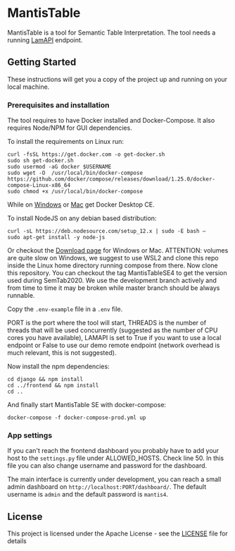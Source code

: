# MantisTable
MantisTable is a tool for Semantic Table Interpretation. The tool needs a running [LamAPI](https://bitbucket.org/disco_unimib/lamapi) endpoint.

## Getting Started

These instructions will get you a copy of the project up and running on your local machine.

### Prerequisites and installation

The tool requires to have Docker installed and Docker-Compose. It also requires Node/NPM for GUI dependencies.

To install the requirements on Linux run:
```
curl -fsSL https://get.docker.com -o get-docker.sh
sudo sh get-docker.sh
sudo usermod -aG docker $USERNAME
sudo wget -O  /usr/local/bin/docker-compose https://github.com/docker/compose/releases/download/1.25.0/docker-compose-Linux-x86_64
sudo chmod +x /usr/local/bin/docker-compose
```

While on [Windows](https://hub.docker.com/editions/community/docker-ce-desktop-windows) or [Mac](https://hub.docker.com/editions/community/docker-ce-desktop-mac) get Docker Desktop CE.

To install NodeJS on any debian based distribution:
```
curl -sL https://deb.nodesource.com/setup_12.x | sudo -E bash –
sudo apt-get install -y node-js
```
Or checkout the [Download page](https://nodejs.org/it/download/) for Windows or Mac.
ATTENTION: volumes are quite slow on Windows, we suggest to use WSL2 and clone this repo inside the Linux home directory running compose from there.
Now clone this repository.
You can checkout the tag MantisTableSE4 to get the version used during SemTab2020. We use the development branch actively and from time to time it may be broken while master branch should be always runnable.

Copy the `.env-example` file in a `.env` file.

PORT is the port where the tool will start, THREADS is the number of threads that will be used concurrently (suggested as the number of CPU cores you have available), LAMAPI is set to True if you want to use a local endpoint or False to use our demo remote endpoint (network overhead is much relevant, this is not suggested).

Now install the npm dependencies:
```
cd django && npm install
cd ../frontend && npm install
cd ..
```

And finally start MantisTable SE with docker-compose:
```
docker-compose -f docker-compose-prod.yml up
```

### App settings
If you can't reach the frontend dashboard you probably have to add your host to the `settings.py` file under ALLOWED_HOSTS.
Check line 50. In this file you can also change username and password for the dashboard.

The main interface is currently under development, you can reach a small admin dashboard on `http://localhost:PORT/dashboard/`.
The default username is `admin` and the default password is `mantis4`.



## License

This project is licensed under the Apache License - see the [LICENSE](LICENSE) file for details


